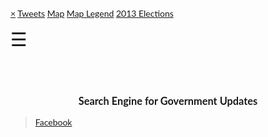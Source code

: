 <head>
<style>
body {
    font-family: "Lato", sans-serif;
    transition: background-color .5s;
}

.sidenav {
    height: 100%;
    width: 0;
    position: fixed;
    z-index: 1;
    top: 0;
    left: 0;
    background-color: #111;
    overflow-x: hidden;
    transition: 0.5s;
    padding-top: 60px;
}

.sidenav a {
    padding: 8px 8px 8px 32px;
    text-decoration: none;
    font-size: 25px;
    color: #818181;
    display: block;
    transition: 0.3s
}

.sidenav a:hover, .offcanvas a:focus{
    color: #f1f1f1;
}

.sidenav .closebtn {
    position: absolute;
    top: 0;
    right: 25px;
    font-size: 36px;
    margin-left: 50px;
}

#main {
    transition: margin-left .5s;
    padding: 16px;
}

@media screen and (max-height: 450px) {
  .sidenav {padding-top: 15px;}
  .sidenav a {font-size: 18px;}
}
</style>
</head>


<body>


<div id="mySidenav" class="sidenav">
  <a href="javascript:void(0)" class="closebtn" onclick="closeNav()">&times;</a>
  <a href="https://village-protocol.github.io/_/twitter.html">Tweets</a>
   <a href="https://village-protocol.github.io/_/map.html">Map</a>
  <a href="https://village-protocol.github.io/_/legend.png">Map Legend</a>
  <a href="https://drive.google.com/file/d/0B8b-H-hFs5u4bEhIS1kwZ0pfd2M/view?usp=sharing">2013 Elections</a>
</div>

<span style="font-size:30px;cursor:pointer" onclick="openNav()">&#9776; </span>
<script>
function openNav() {
    document.getElementById("mySidenav").style.width = "250px";
}

function closeNav() {
    document.getElementById("mySidenav").style.width = "0";
}
</script>

<br>
<br>
<center>
<h3>Search Engine for Government Updates</h3>
</center>
<script>
  (function() {
    var cx = '005900458493526325031:f7q7hqbim3s';
    var gcse = document.createElement('script');
    gcse.type = 'text/javascript';
    gcse.async = true;
    gcse.src = 'https://cse.google.com/cse.js?cx=' + cx;
    var s = document.getElementsByTagName('script')[0];
    s.parentNode.insertBefore(gcse, s);
  })();
</script>
<gcse:search></gcse:search>


<div id="fb-root"></div>
<script>(function(d, s, id) {
  var js, fjs = d.getElementsByTagName(s)[0];
  if (d.getElementById(id)) return;
  js = d.createElement(s); js.id = id;
  js.src = "//connect.facebook.net/en_GB/sdk.js#xfbml=1&version=v2.8";
  fjs.parentNode.insertBefore(js, fjs);
}(document, 'script', 'facebook-jssdk'));</script>


<div class="fb-page" data-href="https://www.facebook.com/Village-Protocol-392737247770294/" data-height="70" data-small-header="true" data-adapt-container-width="false" data-hide-cover="true" data-show-facepile="false"><blockquote cite="https://www.facebook.com/Village-Protocol-392737247770294/" class="fb-xfbml-parse-ignore"><a href="https://www.facebook.com/Village-Protocol-392737247770294/">Facebook</a></blockquote></div>

<script>
  (function(i,s,o,g,r,a,m){i['GoogleAnalyticsObject']=r;i[r]=i[r]||function(){
  (i[r].q=i[r].q||[]).push(arguments)},i[r].l=1*new Date();a=s.createElement(o),
  m=s.getElementsByTagName(o)[0];a.async=1;a.src=g;m.parentNode.insertBefore(a,m)
  })(window,document,'script','https://www.google-analytics.com/analytics.js','ga');

  ga('create', 'UA-93166938-1', 'auto');
  ga('send', 'pageview');


</script>


<div id="disqus_thread"></div>
<script>
    /**
     *  RECOMMENDED CONFIGURATION VARIABLES: EDIT AND UNCOMMENT THE SECTION BELOW TO INSERT DYNAMIC VALUES FROM YOUR PLATFORM OR CMS.
     *  LEARN WHY DEFINING THESE VARIABLES IS IMPORTANT: https://disqus.com/admin/universalcode/#configuration-variables
     */
    /*
    var disqus_config = function () {
        this.page.url = village-protocol.disqus.com;  // Replace PAGE_URL with your page's canonical URL variable
        this.page.identifier = disqus_ADZlTwrVqA; // Replace PAGE_IDENTIFIER with your page's unique identifier variable
    };
    */
    (function() {  // DON'T EDIT BELOW THIS LINE
        var d = document, s = d.createElement('script');
        
        s.src = 'https://village-protocol.disqus.com/embed.js';
        
        s.setAttribute('data-timestamp', +new Date());
        (d.head || d.body).appendChild(s);
    })();
</script>
</body>


